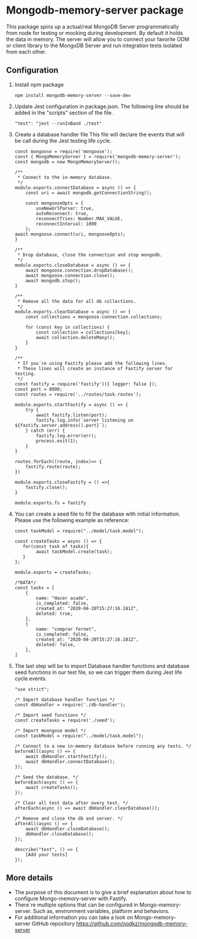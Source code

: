 # Mongodb-memory-server package
This package spins up a actual/real MongoDB Server programmatically from node for testing or mocking during development. By default it holds the data in memory. 
The server will allow you to connect your favorite ODM or client library to the MongoDB Server and run integration tests isolated from each other.

## Configuration
1. Install npm package

    ```
    npm install mongodb-memory-server --save-dev
    ```
2. Update Jest configuration in package.json.
The following line should be added in the "scripts" section of the file.

    ``
    "test": "jest --runInBand ./test"
    ``

3. Create a database handler file
This file will declare the events that will be call during the Jest testing life cycle.

    ```
    const mongoose = require('mongoose');
    const { MongoMemoryServer } = require('mongodb-memory-server');
    const mongodb = new MongoMemoryServer();

    /**
     * Connect to the in-memory database.
     */
    module.exports.connectDatabase = async () => {
        const uri = await mongodb.getConnectionString();
    
        const mongooseOpts = {
            useNewUrlParser: true,
            autoReconnect: true,
            reconnectTries: Number.MAX_VALUE,
            reconnectInterval: 1000
        };
    await mongoose.connect(uri, mongooseOpts);
    }
    
    /**
     * Drop database, close the connection and stop mongodb.
     */
    module.exports.closeDatabase = async () => {
        await mongoose.connection.dropDatabase();
        await mongoose.connection.close();
        await mongodb.stop();
    }
    
    /**
     * Remove all the data for all db collections.
     */
    module.exports.clearDatabase = async () => {
        const collections = mongoose.connection.collections;
    
        for (const key in collections) {
            const collection = collections[key];
            await collection.deleteMany();
        }
    }
    
    /**
     * If you´re using Fastify please add the following lines.
     * These lines will create an instance of Fastify server for testing.
     */
    const fastify = require('fastify')({ logger: false });
    const port = 8000;
    const routes = require('../routes/task.routes');
    
    module.exports.startFastify = async () => {
        try {
            await fastify.listen(port);
            fastify.log.info(`server listening on ${fastify.server.address().port}`);
        } catch (err) {
            fastify.log.error(err);
            process.exit(1);
        }
    }
    
    routes.forEach((route, index)=> {
        fastify.route(route);
    })
    
    module.exports.closeFastify = () =>{
        fastify.close();
    }
    
    module.exports.fs = fastify
    ```

4. You can create a seed file to fill the database with initial information.
Please use the following example as reference:
    ````
    const taskModel = require("../model/task.model");

    const createTasks = async () => {
       for(const task of tasks){
            await taskModel.create(task);
       }
    };
    
    module.exports = createTasks;
    
    /*DATA*/
    const tasks = [
    	{
    		name: "Hacer asado",
    		is_completed: false,
    		created_at: "2020-04-20T15:27:16.181Z",
    		deleted: true, 
    	},
    	{
    		name: "comprar fernet",
    		is_completed: false,
    		created_at: "2020-04-20T15:27:16.181Z",
    		deleted: false,
    	},
    ]
    ````
6. The last step will be to import Database handler functions and database seed functions in our test file, so we can trigger them during Jest life cycle events.
    ```
    "use strict";
    
    /* Import database handler function */
    const dbHandler = require('./db-handler');
    
    /* Import seed functions */
    const createTasks = require('./seed');
    
    /* Import moongose model */
    const taskModel = require("../model/task.model");
    
    /* Connect to a new in-memory database before running any tests. */
    beforeAll(async () => {
        await dbHandler.startFastify();
        await dbHandler.connectDatabase();
    });
    
    /* Seed the database. */
    beforeEach(async () => {
        await createTasks();
    });
    
    /* Clear all test data after every test. */
    afterEach(async () => await dbHandler.clearDatabase());
    
    /* Remove and close the db and server. */
    afterAll(async () => {
        await dbHandler.closeDatabase();
        dbHandler.closeDatabase();
    });
    
    describe("test", () => {
        [Add your tests]
    });
    ```


## More details
* The purpose of this document is to give a brief explanation about how to configure Mongo-memory-server with Fastify.
* There´re multiple options that can be configured in Mongo-memory-server. Such as, environment variables, platform and behaviors.
* For additional information you can take a look on Mongo-memory-server GitHub repository 
https://github.com/nodkz/mongodb-memory-server